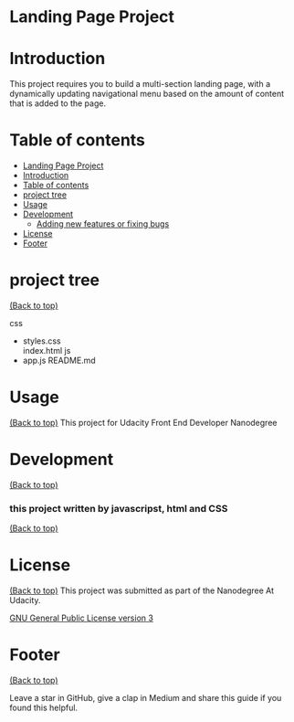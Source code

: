 
# Landing Page Project



# Introduction
This project requires you to build a multi-section landing page, with a dynamically updating navigational menu based on the amount of content that is added to the page.


# Table of contents



- [Landing Page Project](#project-title)
- [Introduction](#Introduction)
- [Table of contents](#table-of-contents)
- [project tree ](#installation)
- [Usage](#usage)
- [Development](#development)
    - [Adding new features or fixing bugs](#adding-new-features-or-fixing-bugs)
- [License](#license)
- [Footer](#footer)

# project tree 
[(Back to top)](#table-of-contents)

css
- styles.css    
index.html
js
- app.js
README.md


# Usage
[(Back to top)](#table-of-contents)
This project for Udacity Front End Developer Nanodegree


# Development
[(Back to top)](#table-of-contents)



### this project written by javascripst, html and CSS
[(Back to top)](#table-of-contents)



# License
[(Back to top)](#table-of-contents)
This project was submitted as part of the Nanodegree At Udacity.


[GNU General Public License version 3](https://opensource.org/licenses/GPL-3.0)

# Footer
[(Back to top)](#table-of-contents)


Leave a star in GitHub, give a clap in Medium and share this guide if you found this helpful.


